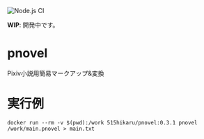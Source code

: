 ![Node.js CI](https://github.com/515hikaru/pnovel/workflows/Node.js%20CI/badge.svg)

**WIP**: 開発中です。

# pnovel
Pixiv小説用簡易マークアップ&amp;変換

# 実行例

```
docker run --rm -v $(pwd):/work 515hikaru/pnovel:0.3.1 pnovel /work/main.pnovel > main.txt
```
